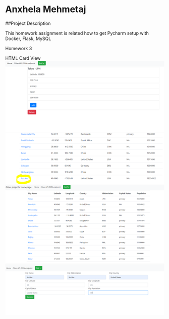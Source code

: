 # Anxhela Mehmetaj 
 
 ##Project Description 

This homework assignment is related how to get Pycharm setup with Docker, Flask, MySQL
 

  Homework 3
 
HTML Card View 
 <img src= "screenshots/view.PNG">
 <img src= "screenshots/newcity.PNG">
 <img src= "screenshots/citiesproject.PNG">
 <img src= "screenshots/addcities.PNG">
